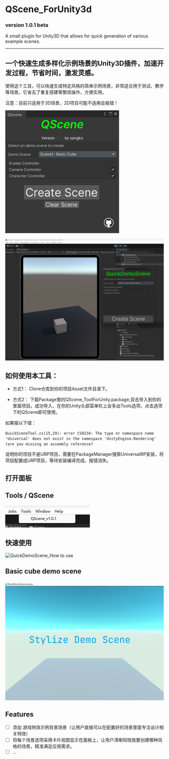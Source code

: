 # QScene_ForUnity3d

###      version 1.0.1 beta 

A small plugin for Unity3D that allows for quick generation of various example scenes.     

------

## 一个快速生成多样化示例场景的Unity3D插件，加速开发过程，节省时间，激发灵感。

使用这个工具，可以快速生成特定风格的简单示例场景，非常适合用于测试、教学等场景。它省去了重复搭建等繁琐操作，方便实用。

注意：目前只适用于3D场景，2D项目可能不适用会报错！

![image-20230907203237069](./doc/image-20230907203237069.png)

<img src="doc/image-20230116090129289.png" alt="image-20230116090129289" style="zoom: 50%;" />

## 如何使用本工具：

-  方式1： Clone仓库到你的项目Asset文件目录下。

- 方式2： 下载Package里的QScene_ToolForUnity.package,双击导入到你的里面项目。成功导入，在你的Unity头部菜单栏上会多出Tools选项，点击选项下的QScene即可使用。

如果报以下错：

`QuickSceneTool.cs(15,29): error CS0234: The type or namespace name 'Universal' does not exist in the namespace 'UnityEngine.Rendering' (are you missing an assembly reference?`

说明你的项目不是URP项目，需要在PackageManager搜索UniversalRP安装，将项目配置成URP项目，等待安装编译完成，报错消失。

## 打开面板

## Tools / QScene

![image-20230907204023539](./doc/image-20230907204023539.png)

## 快速使用

![QuickDemoScene_How to use](doc/QuickDemoScene_Howtouse.gif)

## Basic cube demo scene

<img src="doc/QuickDemoScene_basic.gif" alt="QuickDemoScene_basic" style="zoom:50%;" />



<img src="doc/image-20230118034613147.png" alt="image-20230118034613147" style="zoom:80%;" />

## Features

- [ ] 添加 游戏特效示例背景场景（让用户直接可以在配置好的场景里面专注设计相关特效）
- [ ] 将每个场景选项采用卡片视图显示在面板上，让用户清晰知晓我要创建哪种风格的场景，精准满足应用需求。
- [ ] ...
